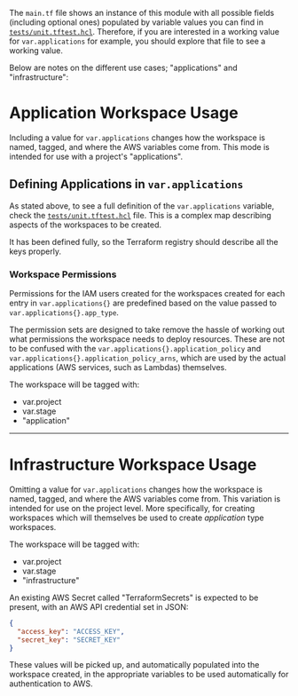 The `main.tf` file shows an instance of this module with all possible fields (including optional ones) populated by variable values you can find in [`tests/unit.tftest.hcl`](../../tests/unit.tftest.hcl). Therefore, if you are interested in a working value for `var.applications` for example, you should explore that file to see a working value.

Below are notes on the different use cases; "applications" and "infrastructure":

# Application Workspace Usage

Including a value for `var.applications` changes how the workspace is named, tagged, and where the AWS variables come from. This mode is intended for use with a project's "applications".

## Defining Applications in `var.applications`

As stated above, to see a full definition of the `var.applications` variable, check the [`tests/unit.tftest.hcl`](../../tests/unit.tftest.hcl) file. This is a complex map describing aspects of the workspaces to be created.

It has been defined fully, so the Terraform registry should describe all the keys properly.

### Workspace Permissions

Permissions for the IAM users created for the workspaces created for each entry in `var.applications{}` are predefined based on the value passed to `var.applications{}.app_type`.

The permission sets are designed to take remove the hassle of working out what permissions the workspace needs to deploy resources. These are not to be confused with the `var.applications{}.application_policy` and `var.applications{}.application_policy_arns`, which are used by the actual applications (AWS services, such as Lambdas) themselves.

The workspace will be tagged with:

* var.project
* var.stage
* "application"

---

# Infrastructure Workspace Usage

Omitting a value for `var.applications` changes how the workspace is named, tagged, and where the AWS variables come from. This variation is intended for use on the project level. More specifically, for creating workspaces which will themselves be used to create _application_ type workspaces.

The workspace will be tagged with:

* var.project
* var.stage
* "infrastructure"

An existing AWS Secret called "TerraformSecrets" is expected to be present, with an AWS API credential set in JSON:

```json
{
  "access_key": "ACCESS_KEY",
  "secret_key": "SECRET_KEY"
}
```

These values will be picked up, and automatically populated into the workspace created, in the appropriate variables to be used automatically for authentication to AWS.
